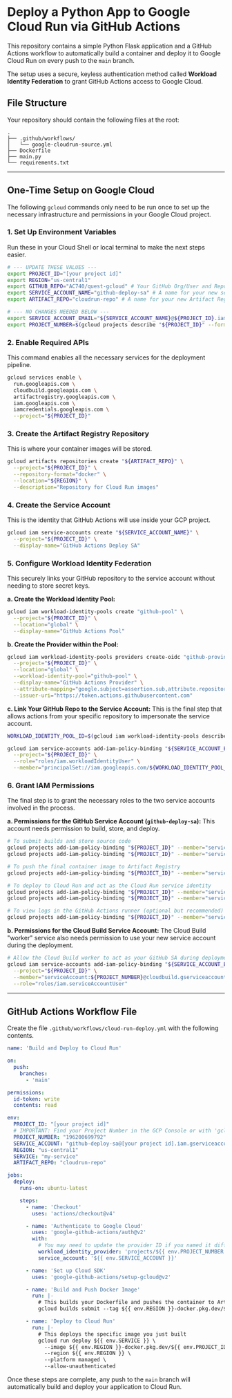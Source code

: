 # Deploy a Python App to Google Cloud Run via GitHub Actions

This repository contains a simple Python Flask application and a GitHub Actions workflow to automatically build a container and deploy it to Google Cloud Run on every push to the `main` branch.

The setup uses a secure, keyless authentication method called **Workload Identity Federation** to grant GitHub Actions access to Google Cloud.

## File Structure

Your repository should contain the following files at the root:

```
.
├── .github/workflows/
│   └── google-cloudrun-source.yml
├── Dockerfile
├── main.py
└── requirements.txt
```

-----

## One-Time Setup on Google Cloud

The following `gcloud` commands only need to be run once to set up the necessary infrastructure and permissions in your Google Cloud project.

### 1\. Set Up Environment Variables

Run these in your Cloud Shell or local terminal to make the next steps easier.

```bash
# --- UPDATE THESE VALUES ---
export PROJECT_ID="[your project id]"
export REGION="us-central1"
export GITHUB_REPO="AC740/quest-gcloud" # Your GitHub Org/User and Repo name
export SERVICE_ACCOUNT_NAME="github-deploy-sa" # A name for your new service account
export ARTIFACT_REPO="cloudrun-repo" # A name for your new Artifact Registry repo

# --- NO CHANGES NEEDED BELOW ---
export SERVICE_ACCOUNT_EMAIL="${SERVICE_ACCOUNT_NAME}@${PROJECT_ID}.iam.gserviceaccount.com"
export PROJECT_NUMBER=$(gcloud projects describe "${PROJECT_ID}" --format="value(projectNumber)")
```

### 2\. Enable Required APIs

This command enables all the necessary services for the deployment pipeline.

```bash
gcloud services enable \
  run.googleapis.com \
  cloudbuild.googleapis.com \
  artifactregistry.googleapis.com \
  iam.googleapis.com \
  iamcredentials.googleapis.com \
  --project="${PROJECT_ID}"
```

### 3\. Create the Artifact Registry Repository

This is where your container images will be stored.

```bash
gcloud artifacts repositories create "${ARTIFACT_REPO}" \
  --project="${PROJECT_ID}" \
  --repository-format="docker" \
  --location="${REGION}" \
  --description="Repository for Cloud Run images"
```

### 4\. Create the Service Account

This is the identity that GitHub Actions will use inside your GCP project.

```bash
gcloud iam service-accounts create "${SERVICE_ACCOUNT_NAME}" \
  --project="${PROJECT_ID}" \
  --display-name="GitHub Actions Deploy SA"
```

### 5\. Configure Workload Identity Federation

This securely links your GitHub repository to the service account without needing to store secret keys.

**a. Create the Workload Identity Pool:**

```bash
gcloud iam workload-identity-pools create "github-pool" \
  --project="${PROJECT_ID}" \
  --location="global" \
  --display-name="GitHub Actions Pool"
```

**b. Create the Provider within the Pool:**

```bash
gcloud iam workload-identity-pools providers create-oidc "github-provider" \
  --project="${PROJECT_ID}" \
  --location="global" \
  --workload-identity-pool="github-pool" \
  --display-name="GitHub Actions Provider" \
  --attribute-mapping="google.subject=assertion.sub,attribute.repository=assertion.repository" \
  --issuer-uri="https://token.actions.githubusercontent.com"
```

**c. Link Your GitHub Repo to the Service Account:**
This is the final step that allows actions from your specific repository to impersonate the service account.

```bash
WORKLOAD_IDENTITY_POOL_ID=$(gcloud iam workload-identity-pools describe "github-pool" --project="${PROJECT_ID}" --location="global" --format="value(name)")

gcloud iam service-accounts add-iam-policy-binding "${SERVICE_ACCOUNT_EMAIL}" \
  --project="${PROJECT_ID}" \
  --role="roles/iam.workloadIdentityUser" \
  --member="principalSet://iam.googleapis.com/${WORKLOAD_IDENTITY_POOL_ID}/attribute.repository/${GITHUB_REPO}"
```

### 6\. Grant IAM Permissions

The final step is to grant the necessary roles to the two service accounts involved in the process.

**a. Permissions for the GitHub Service Account (`github-deploy-sa`):**
This account needs permission to build, store, and deploy.

```bash
# To submit builds and store source code
gcloud projects add-iam-policy-binding "${PROJECT_ID}" --member="serviceAccount:${SERVICE_ACCOUNT_EMAIL}" --role="roles/cloudbuild.builds.editor"
gcloud projects add-iam-policy-binding "${PROJECT_ID}" --member="serviceAccount:${SERVICE_ACCOUNT_EMAIL}" --role="roles/storage.objectAdmin"

# To push the final container image to Artifact Registry
gcloud projects add-iam-policy-binding "${PROJECT_ID}" --member="serviceAccount:${SERVICE_ACCOUNT_EMAIL}" --role="roles/artifactregistry.writer"

# To deploy to Cloud Run and act as the Cloud Run service identity
gcloud projects add-iam-policy-binding "${PROJECT_ID}" --member="serviceAccount:${SERVICE_ACCOUNT_EMAIL}" --role="roles/run.admin"
gcloud projects add-iam-policy-binding "${PROJECT_ID}" --member="serviceAccount:${SERVICE_ACCOUNT_EMAIL}" --role="roles/iam.serviceAccountUser"

# To view logs in the GitHub Actions runner (optional but recommended)
gcloud projects add-iam-policy-binding "${PROJECT_ID}" --member="serviceAccount:${SERVICE_ACCOUNT_EMAIL}" --role="roles/logging.viewer"
```

**b. Permissions for the Cloud Build Service Account:**
The Cloud Build "worker" service also needs permission to use your new service account during the deployment.

```bash
# Allow the Cloud Build worker to act as your GitHub SA during deployment
gcloud iam service-accounts add-iam-policy-binding "${SERVICE_ACCOUNT_EMAIL}" \
  --project="${PROJECT_ID}" \
  --member="serviceAccount:${PROJECT_NUMBER}@cloudbuild.gserviceaccount.com" \
  --role="roles/iam.serviceAccountUser"
```

-----

## GitHub Actions Workflow File

Create the file `.github/workflows/cloud-run-deploy.yml` with the following contents.

```yaml
name: 'Build and Deploy to Cloud Run'

on:
  push:
    branches:
      - 'main'

permissions:
  id-token: write
  contents: read

env:
  PROJECT_ID: "[your project id]"
  # IMPORTANT: Find your Project Number in the GCP Console or with 'gcloud projects describe'
  PROJECT_NUMBER: "196200699792"
  SERVICE_ACCOUNT: "github-deploy-sa@[your project id].iam.gserviceaccount.com"
  REGION: "us-central1"
  SERVICE: "my-service"
  ARTIFACT_REPO: "cloudrun-repo"

jobs:
  deploy:
    runs-on: ubuntu-latest

    steps:
      - name: 'Checkout'
        uses: 'actions/checkout@v4'

      - name: 'Authenticate to Google Cloud'
        uses: 'google-github-actions/auth@v2'
        with:
          # You may need to update the provider ID if you named it differently
          workload_identity_provider: 'projects/${{ env.PROJECT_NUMBER }}/locations/global/workloadIdentityPools/github-pool/providers/github-provider'
          service_account: '${{ env.SERVICE_ACCOUNT }}'

      - name: 'Set up Cloud SDK'
        uses: 'google-github-actions/setup-gcloud@v2'

      - name: 'Build and Push Docker Image'
        run: |-
          # This builds your Dockerfile and pushes the container to Artifact Registry
          gcloud builds submit --tag ${{ env.REGION }}-docker.pkg.dev/${{ env.PROJECT_ID }}/${{ env.ARTIFACT_REPO }}/${{ env.SERVICE }}

      - name: 'Deploy to Cloud Run'
        run: |-
          # This deploys the specific image you just built
          gcloud run deploy ${{ env.SERVICE }} \
            --image ${{ env.REGION }}-docker.pkg.dev/${{ env.PROJECT_ID }}/${{ env.ARTIFACT_REPO }}/${{ env.SERVICE }} \
            --region ${{ env.REGION }} \
            --platform managed \
            --allow-unauthenticated
```

Once these steps are complete, any push to the `main` branch will automatically build and deploy your application to Cloud Run.
